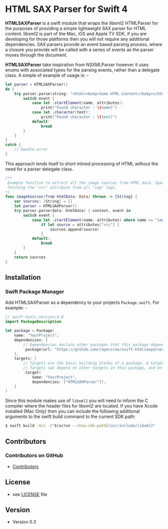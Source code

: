 HTML SAX Parser for Swift 4
======
**HTMLSAXParser** is a swift module that wraps the libxml2 HTMLParser for the purposes
of providing a simple lightweight SAX parser for HTML content. libxml2 is part of the
Mac, iOS and Apple TV SDK, if you are developing for those platforms then you will not
require any additional dependencies. SAX parsers provide an event based parsing process,
where a closure you provide will be called with a series of events as the parser moves
through the document.

**HTMLSAXParser** take inspiration from NSXMLParser however it uses enums with associated
types for the parsing events, rather than a delegate class. A simple of example of usage
is: -

```swift
let parser = HTMLSAXParser()
do {
	try parser.parse(string: "<html><body>Some HTML Content</body></html>") { context, event in
		switch event {
			case let .startElement(name, attributes):
				print("Found character : \(name)")
			case let .character(text):
				print("Found character : \(text)")
			default:
				break
		}
	}
}
catch {
	// Handle error
}
```

This approach lends itself to short inlined processing of HTML without the need for
a parser delegate class.

```swift
/**
 Example function to extract all the image sources from HTML data. Specifically
 fetching the "src" attribute from all "img" tags.
*/
func imageSources(from htmlData: Data) throws -> [String] {
	var sources: [String] = []
	let parser = HTMLSAXParser()
	try parser.parse(data: htmlData) { context, event in
		switch event {
			case let .startElement(name, attributes) where name == "img":
				if let source = attributes["src"] {
					sources.append(source)
				}
			default:
				break
		}
	}
	return sources
}
```

## Installation

### Swift Package Manager

Add HTMLSAXParser as a dependency to your projects `Package.swift`. For example: -

```swift
// swift-tools-version:4.0
import PackageDescription

let package = Package(
    name: "YourProject",
    dependencies: [
        // Dependencies declare other packages that this package depends on.
        .package(url: "https://github.com/raymccrae/swift-htmlsaxparser.git", .branch("master"))
    ],
    targets: [
        // Targets are the basic building blocks of a package. A target can define a module or a test suite.
        // Targets can depend on other targets in this package, and on products in packages which this package depends on.
        .target(
            name: "YourProject",
            dependencies: ["HTMLSAXParser"]),
    ]
)
```

Since this module makes use of `libxml2` you will need to inform the C compiler where the
header files for libxml2 are located. If you have Xcode installed (Mac Only) then you can
include the following additional arguments to the swift build command to the current SDK
path:

```bash
$ swift build -Xcc -I"$(xcrun --show-sdk-path)/usr/include/libxml2"
```

## Contributors

### Contributors on GitHub
* [Contributors](https://github.com/raymccrae/swift-htmlsaxparser/graphs/contributors)

## License 
* see [LICENSE](https://github.com/raymccrae/swift-htmlsaxparser/blob/master/LICENSE) file

## Version 
* Version 0.3
